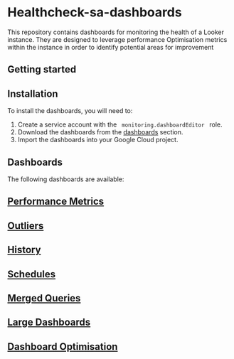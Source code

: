 
# Healthcheck-sa-dashboards

This repository contains dashboards for monitoring the health of a Looker instance. They are designed to leverage performance Optimisation metrics within the instance in order to identify potential areas for improvement




## Getting started


## Installation

To install the dashboards, you will need to:

1. Create a service account with the `  monitoring.dashboardEditor  ` role.
2. Download the dashboards from the [dashboards](#dashboards) section.
3. Import the dashboards into your Google Cloud project.

## Dashboards

The following dashboards are available:

## [Performance Metrics](/documentation/performance_metrics.md)

## [Outliers](/documentation/outliers.md)

## [History](/documentation/history.md)

## [Schedules](/documentation/schedules.md)

## [Merged Queries](/documentation/merged_queries.md)

## [Large Dashboards](/documentation/large_dashboards.md)

## [Dashboard Optimisation](/documentation/dashboard_optimisation.md)

